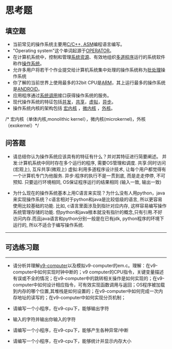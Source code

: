 # 思考题

## 填空题

* 当前常见的操作系统主要用<u>C/C++, ASM</u>编程语言编写。
* "Operating system"这个单词起源于<u>OPERATOR</u>。
* 在计算机系统中，控制和管理<u>系统资源</u>、有效地组织<u>多道程序</u>运行的系统软件称作<u>操作系统</u>。
* 允许多用户将若干个作业提交给计算机系统集中处理的操作系统称为<u>批处理</u>操作系统
* 你了解的当前世界上使用最多的32bit CPU是<u>ARM</u>，其上运行最多的操作系统是<u>ANDROID</u>。
* 应用程序通过<u>系统调用</u>接口获得操作系统的服务。
* 现代操作系统的特征包括<u>并发</u>，<u>共享</u>，<u>虚拟</u>，<u>异步</u>。
* 操作系统内核的架构包括 <u>宏内核</u> ，<u>微内核</u> ，<u>外核</u>。

/* 宏内核（单体内核,monolithic kernel），微内核(microkernel)，外核（exokernel）*/

## 问答题

- 请总结你认为操作系统应该具有的特征有什么？并对其特征进行简要阐述。
并发:计算机系统中同时存在多个运行的程序, 需要OS管理和调度. 共享:同时访问(宏观上), 互斥共享(微观上) 虚拟:利用多道程序设计技术, 让每个用户都觉得有一个计算机专门为他服务. 异步:程序的执行不是一贯到底, 而是走走停停, 不可预知. 只要运行环境相同, OS保证程序运行的结果相同 (输入一致, 输出一致)


- 为什么现在的操作系统基本上用C语言来实现？为什么没有人用python，java来实现操作系统？c语言相对于python和java是比较低级的语言, 所以更容易使用比较基础的功能. 比如, c语言里面涉及到指针对应内存, 这样容易编写操作系统管理存储的功能. 但python和java根本就没有指针的概念,只有引用.不好访问内存.而且java语言和python分别一般是在已有jdk, python程序的环境下运行的, 所以不适合于编写操作系统.

---

## 可选练习题

---

- 请分析并理解[v9\-computer](https://github.com/chyyuu/os_tutorial_lab/blob/master/v9_computer/docs/v9_computer.md)以及模拟v9\-computer的em.c。理解：在v9\-computer中如何实现时钟中断的；v9 computer的CPU指令，关键变量描述有误或不全的情况；在v9\-computer中的跳转相关操作是如何实现的；在v9\-computer中如何设计相应指令，可有效实现函数调用与返回；OS程序被加载到内存的哪个位置,其堆栈是如何设置的；在v9\-computer中如何完成一次内存地址的读写的；在v9\-computer中如何实现分页机制；


- 请编写一个小程序，在v9-cpu下，能够输出字符


- 输入的字符并输出你输入的字符


- 请编写一个小程序，在v9-cpu下，能够产生各种异常/中断


- 请编写一个小程序，在v9-cpu下，能够统计并显示内存大小
